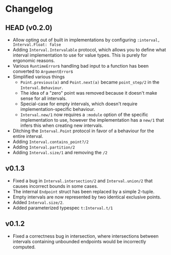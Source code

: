 # Changelog

## HEAD (v0.2.0)

- Allow opting out of built in implementations by configuring `:interval, Interval.Float: false`
- Adding `Interval.Intervalable` protocol, which allows you to define what interval implementation
  to use for value types. This is purely for ergonomic reasons.
- Various `RuntimeError`s handling bad input to a function has been converted to `ArgumentError`s
- Simplified various things
  - `Point.previous(a)` and `Point.next(a)` became `point_step/2` in the `Interval.Behaviour`.
  - The idea of a "zero" point was removed because it doesn't make sense for all intervals.
  - Special-case for empty intervals, which doesn't require implementation-specific behaviour.
  - `Interval.new/1` now requires a `:module` option of the specific implementation to use,
    however the implementation has a `new/1` that infers this when creating new intervals.
- Ditching the `Interval.Point` protocol in favor of a behaviour for the entire interval.
- Adding `Interval.contains_point?/2`
- Adding `Interval.partition/2`
- Adding `Interval.size/1` and removing the `/2`

## v0.1.3

- Fixed a bug in `Interval.intersection/2` and `Interval.union/2` that causes incorrect bounds
  in some cases.
- The internal `Endpoint` struct has been replaced by a simple 2-tuple.
- Empty intervals are now represented by two identical exclusive points. 
- Added `Interval.size/2`.
- Added parameterized typespec `t:Interval.t/1`

## v0.1.2

- Fixed a correctness bug in intersection, where intersections between
  intervals containing unbounded endpoints would be incorrectly computed.
